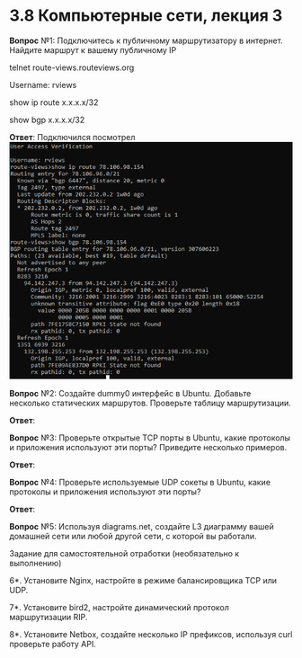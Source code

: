 # 3.8 Компьютерные сети, лекция 3

**Вопрос** №1: Подключитесь к публичному маршрутизатору в интернет. Найдите маршрут к вашему публичному IP

telnet route-views.routeviews.org

Username: rviews

show ip route x.x.x.x/32

show bgp x.x.x.x/32

**Ответ**: Подключился посмотрел ![img.png](img.png)

**Вопрос** №2: Создайте dummy0 интерфейс в Ubuntu. Добавьте несколько статических маршрутов. Проверьте таблицу маршрутизации.

**Ответ**: 

**Вопрос** №3: Проверьте открытые TCP порты в Ubuntu, какие протоколы и приложения используют эти порты? Приведите несколько примеров.

**Ответ**: 

**Вопрос** №4: Проверьте используемые UDP сокеты в Ubuntu, какие протоколы и приложения используют эти порты?

**Ответ**: 

**Вопрос** №5: Используя diagrams.net, создайте L3 диаграмму вашей домашней сети или любой другой сети, с которой вы работали.

Задание для самостоятельной отработки (необязательно к выполнению)

6*. Установите Nginx, настройте в режиме балансировщика TCP или UDP.

7*. Установите bird2, настройте динамический протокол маршрутизации RIP.

8*. Установите Netbox, создайте несколько IP префиксов, используя curl проверьте работу API.

